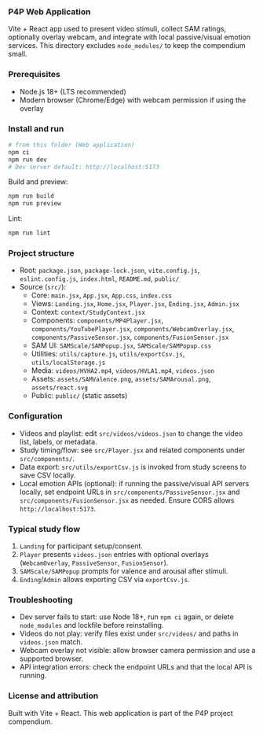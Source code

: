 ### P4P Web Application

Vite + React app used to present video stimuli, collect SAM ratings, optionally overlay webcam, and integrate with local passive/visual emotion services. This directory excludes `node_modules/` to keep the compendium small.

### Prerequisites

- Node.js 18+ (LTS recommended)
- Modern browser (Chrome/Edge) with webcam permission if using the overlay

### Install and run

```bash
# from this folder (Web application)
npm ci
npm run dev
# Dev server default: http://localhost:5173
```

Build and preview:

```bash
npm run build
npm run preview
```

Lint:

```bash
npm run lint
```

### Project structure

- Root: `package.json`, `package-lock.json`, `vite.config.js`, `eslint.config.js`, `index.html`, `README.md`, `public/`
- Source (`src/`):
  - Core: `main.jsx`, `App.jsx`, `App.css`, `index.css`
  - Views: `Landing.jsx`, `Home.jsx`, `Player.jsx`, `Ending.jsx`, `Admin.jsx`
  - Context: `context/StudyContext.jsx`
  - Components: `components/MP4Player.jsx`, `components/YouTubePlayer.jsx`, `components/WebcamOverlay.jsx`, `components/PassiveSensor.jsx`, `components/FusionSensor.jsx`
  - SAM UI: `SAMScale/SAMPopup.jsx`, `SAMScale/SAMPopup.css`
  - Utilities: `utils/capture.js`, `utils/exportCsv.js`, `utils/localStorage.js`
  - Media: `videos/HVHA2.mp4`, `videos/HVLA1.mp4`, `videos.json`
  - Assets: `assets/SAMValence.png`, `assets/SAMArousal.png`, `assets/react.svg`
  - Public: `public/` (static assets)

### Configuration

- Videos and playlist: edit `src/videos/videos.json` to change the video list, labels, or metadata.
- Study timing/flow: see `src/Player.jsx` and related components under `src/components/`.
- Data export: `src/utils/exportCsv.js` is invoked from study screens to save CSV locally.
- Local emotion APIs (optional): if running the passive/visual API servers locally, set endpoint URLs in `src/components/PassiveSensor.jsx` and `src/components/FusionSensor.jsx` as needed. Ensure CORS allows `http://localhost:5173`.

### Typical study flow

1. `Landing` for participant setup/consent.
2. `Player` presents `videos.json` entries with optional overlays (`WebcamOverlay`, `PassiveSensor`, `FusionSensor`).
3. `SAMScale/SAMPopup` prompts for valence and arousal after stimuli.
4. `Ending`/`Admin` allows exporting CSV via `exportCsv.js`.

### Troubleshooting

- Dev server fails to start: use Node 18+, run `npm ci` again, or delete `node_modules` and lockfile before reinstalling.
- Videos do not play: verify files exist under `src/videos/` and paths in `videos.json` match.
- Webcam overlay not visible: allow browser camera permission and use a supported browser.
- API integration errors: check the endpoint URLs and that the local API is running.

### License and attribution

Built with Vite + React. This web application is part of the P4P project compendium.
